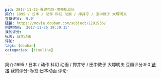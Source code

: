 ```yaml
---
pid: 2017-11-25-看过电影-攻壳机动队
简介: 1995 / 日本 / 动作 科幻 动画 / 押井守 / 田中敦子 大塚明夫
豆瓣评分: '9.0'
链接: https://movie.douban.com/subject/1291936/
创建时间: '2017-11-25 19:30:15'
我的评分:
标签: 日本动画
评论:
tags: [douban]
categories: [timeline]
---
```

简介:1995 / 日本 / 动作 科幻 动画 / 押井守 / 田中敦子 大塚明夫
豆瓣评分:9.0
[链接](https://movie.douban.com/subject/1291936/)
我的评分:
标签:日本动画
评论:
